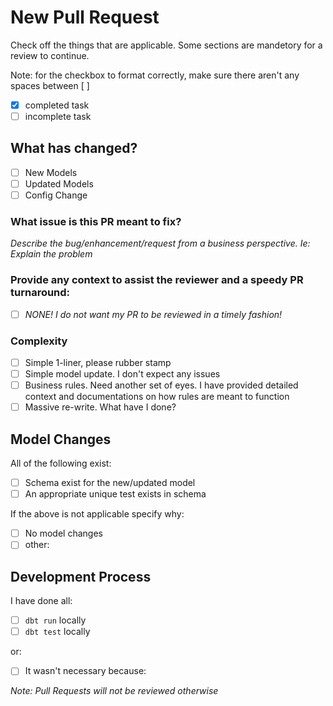 # New Pull Request

Check off the things that are applicable.  Some sections are mandetory for a review to continue.

Note: for the checkbox to format correctly, make sure there aren't any spaces between [ ]
- [x] completed task
- [ ] incomplete task

## What has changed?
- [ ] New Models
- [ ] Updated Models
- [ ] Config Change

### What issue is this PR meant to fix?
*Describe the bug/enhancement/request from a business perspective.  Ie:  Explain the problem*

### Provide any context to assist the reviewer and a speedy PR turnaround:
- [ ] *NONE!  I do not want my PR to be reviewed in a timely fashion!*

### Complexity
- [ ] Simple 1-liner, please rubber stamp
- [ ] Simple model update.  I don't expect any issues
- [ ] Business rules.  Need another set of eyes.  I have provided detailed context and documentations on how rules are meant to function
- [ ] Massive re-write.  What have I done?

## Model Changes
All of the following exist:
- [ ] Schema exist for the new/updated model
- [ ] An appropriate unique test exists in schema

If the above is not applicable specify why:
- [ ] No model changes
- [ ] other:

## Development Process
I have done all:
- [ ] `dbt run` locally
- [ ] `dbt test` locally

or:
- [ ] It wasn't necessary because: 

*Note:  Pull Requests will not be reviewed otherwise*
